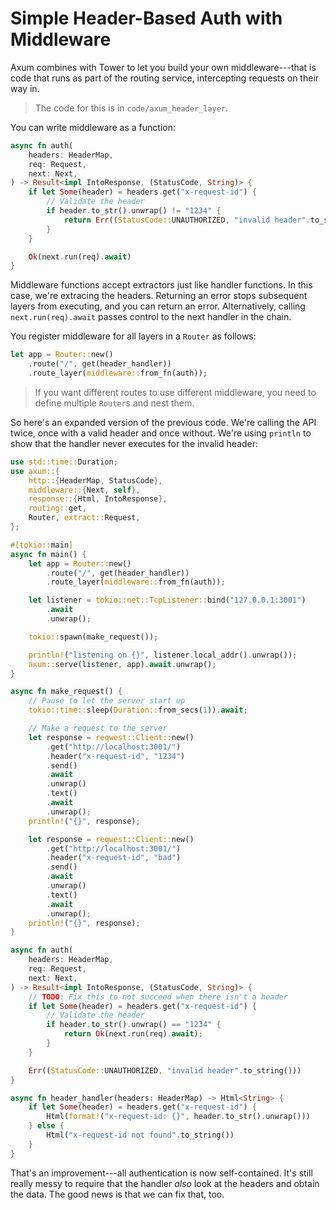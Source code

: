 # Simple Header-Based Auth with Middleware

Axum combines with Tower to let you build your own middleware---that is code that runs as part of the routing service, intercepting requests on their way in.

> The code for this is in `code/axum_header_layer`.

You can write middleware as a function:

```rust
async fn auth(
    headers: HeaderMap,
    req: Request,
    next: Next,
) -> Result<impl IntoResponse, (StatusCode, String)> {    
    if let Some(header) = headers.get("x-request-id") {
        // Validate the header
        if header.to_str().unwrap() != "1234" {
            return Err((StatusCode::UNAUTHORIZED, "invalid header".to_string()));
        }
    }

    Ok(next.run(req).await)
}
```

Middleware functions accept extractors just like handler functions. In this case, we're extracing the headers. Returning an error stops subsequent layers from executing, and you can return an error. Alternatively, calling `next.run(req).await` passes control to the next handler in the chain.

You register middleware for all layers in a `Router` as follows:

```rust
let app = Router::new()
    .route("/", get(header_handler))
    .route_layer(middleware::from_fn(auth));
```

> If you want different routes to use different middleware, you need to define multiple `Router`s and nest them.

So here's an expanded version of the previous code. We're calling the API twice, once with a valid header and once without. We're using `println` to show that the handler never executes for the invalid header:

```rust
use std::time::Duration;
use axum::{
    http::{HeaderMap, StatusCode},
    middleware::{Next, self},
    response::{Html, IntoResponse},
    routing::get,
    Router, extract::Request,
};

#[tokio::main]
async fn main() {
    let app = Router::new()
        .route("/", get(header_handler))
        .route_layer(middleware::from_fn(auth));

    let listener = tokio::net::TcpListener::bind("127.0.0.1:3001")
        .await
        .unwrap();

    tokio::spawn(make_request());

    println!("listening on {}", listener.local_addr().unwrap());
    axum::serve(listener, app).await.unwrap();
}

async fn make_request() {
    // Pause to let the server start up
    tokio::time::sleep(Duration::from_secs(1)).await;

    // Make a request to the server
    let response = reqwest::Client::new()
        .get("http://localhost:3001/")
        .header("x-request-id", "1234")
        .send()
        .await
        .unwrap()
        .text()
        .await
        .unwrap();
    println!("{}", response);

    let response = reqwest::Client::new()
        .get("http://localhost:3001/")
        .header("x-request-id", "bad")
        .send()
        .await
        .unwrap()
        .text()
        .await
        .unwrap();
    println!("{}", response);
}

async fn auth(
    headers: HeaderMap,
    req: Request,
    next: Next,
) -> Result<impl IntoResponse, (StatusCode, String)> {    
    // TODO: Fix this to not succeed when there isn't a header
    if let Some(header) = headers.get("x-request-id") {
        // Validate the header
        if header.to_str().unwrap() == "1234" {
            return Ok(next.run(req).await);
        }
    }

    Err((StatusCode::UNAUTHORIZED, "invalid header".to_string()))
}

async fn header_handler(headers: HeaderMap) -> Html<String> {
    if let Some(header) = headers.get("x-request-id") {
        Html(format!("x-request-id: {}", header.to_str().unwrap()))
    } else {
        Html("x-request-id not found".to_string())
    }
}
```

That's an improvement---all authentication is now self-contained. It's still really messy to require that the handler *also* look at the headers and obtain the data. The good news is that we can fix that, too.